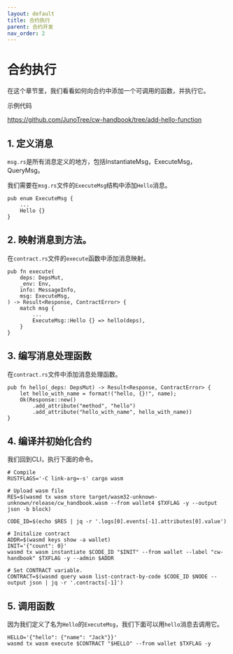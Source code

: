 ```yaml
---
layout: default
title: 合约执行
parent: 合约开发
nav_order: 2
---
```


# 合约执行

在这个章节里，我们看看如何向合约中添加一个可调用的函数，并执行它。

示例代码

https://github.com/JunoTree/cw-handbook/tree/add-hello-function

## 1. 定义消息

`msg.rs`是所有消息定义的地方，包括InstantiateMsg，ExecuteMsg，QueryMsg。

我们需要在`msg.rs`文件的`ExecuteMsg`结构中添加`Hello`消息。

```
pub enum ExecuteMsg {
    ...
    Hello {}
}
```

## 2. 映射消息到方法。

在`contract.rs`文件的`execute`函数中添加消息映射。

```
pub fn execute(
    deps: DepsMut,
    _env: Env,
    info: MessageInfo,
    msg: ExecuteMsg,
) -> Result<Response, ContractError> {
    match msg {
        ...
        ExecuteMsg::Hello {} => hello(deps),
    }
}
```

## 3. 编写消息处理函数

在`contract.rs`文件中添加消息处理函数。

```
pub fn hello(_deps: DepsMut) -> Result<Response, ContractError> {
    let hello_with_name = format!("hello, {}!", name);
    Ok(Response::new()
        .add_attribute("method", "hello")
        .add_attribute("hello_with_name", hello_with_name))
}
```

## 4. 编译并初始化合约

我们回到CLI，执行下面的命令。

```
# Compile
RUSTFLAGS='-C link-arg=-s' cargo wasm

# Upload wasm file
RES=$(wasmd tx wasm store target/wasm32-unknown-unknown/release/cw_handbook.wasm --from wallet4 $TXFLAG -y --output json -b block)

CODE_ID=$(echo $RES | jq -r '.logs[0].events[-1].attributes[0].value')

# Initalize contract
ADDR=$(wasmd keys show -a wallet)
INIT='{"count": 0}'
wasmd tx wasm instantiate $CODE_ID "$INIT" --from wallet --label "cw-handbook" $TXFLAG -y --admin $ADDR

# Set CONTRACT variable.
CONTRACT=$(wasmd query wasm list-contract-by-code $CODE_ID $NODE --output json | jq -r '.contracts[-1]')
```

## 5. 调用函数

因为我们定义了名为`Hello`的`ExecuteMsg`，我们下面可以用`hello`消息去调用它。

```
HELLO='{"hello": {"name": "Jack"}}'
wasmd tx wasm execute $CONTRACT "$HELLO" --from wallet $TXFLAG -y
```


